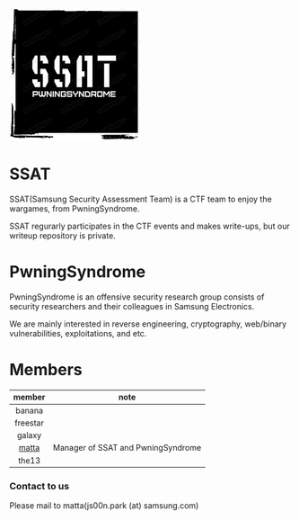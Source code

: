 ![img](ssat_logo_black_small.png)

# SSAT 

SSAT(Samsung Security Assessment Team) is a CTF team to enjoy the wargames, from PwningSyndrome.

SSAT regurarly participates in the CTF events and makes write-ups, but our writeup repository is private.

# PwningSyndrome

PwningSyndrome is an offensive security research group consists of security researchers and their colleagues in Samsung Electronics.

We are mainly interested in reverse engineering, cryptography, web/binary vulnerabilities, exploitations, and etc.

# Members

| member   | note    |
|:--------:|:-------:|
| banana   |         |
| freestar |         |
| galaxy   |         |
| [matta](https://me.matta.kr) | Manager of SSAT and PwningSyndrome |
| the13    |         |



### Contact to us

Please mail to matta(js00n.park (at) samsung.com)
